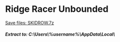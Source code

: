 # Ridge Racer Unbounded
[Save files: SKIDROW.7z](SKIDROW.7z?raw=true)
##### Extract to: C:\Users\\%username%\AppData\Local\